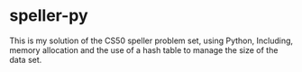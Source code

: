 # speller-py
This is my solution of the CS50 speller problem set, using Python, Including, memory allocation and the use of a hash table to manage the size of the data set.
